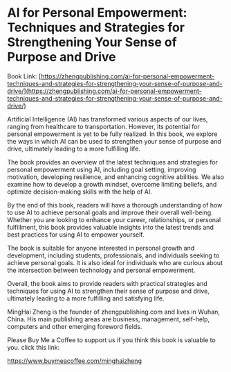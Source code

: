 # AI for Personal Empowerment: Techniques and Strategies for Strengthening Your Sense of Purpose and Drive

Book Link: [https://zhengpublishing.com/ai-for-personal-empowerment-techniques-and-strategies-for-strengthening-your-sense-of-purpose-and-drive/](https://zhengpublishing.com/ai-for-personal-empowerment-techniques-and-strategies-for-strengthening-your-sense-of-purpose-and-drive/)

Artificial Intelligence (AI) has transformed various aspects of our lives, ranging from healthcare to transportation. However, its potential for personal empowerment is yet to be fully realized. In this book, we explore the ways in which AI can be used to strengthen your sense of purpose and drive, ultimately leading to a more fulfilling life.

The book provides an overview of the latest techniques and strategies for personal empowerment using AI, including goal setting, improving motivation, developing resilience, and enhancing cognitive abilities. We also examine how to develop a growth mindset, overcome limiting beliefs, and optimize decision-making skills with the help of AI.

By the end of this book, readers will have a thorough understanding of how to use AI to achieve personal goals and improve their overall well-being. Whether you are looking to enhance your career, relationships, or personal fulfillment, this book provides valuable insights into the latest trends and best practices for using AI to empower yourself.

The book is suitable for anyone interested in personal growth and development, including students, professionals, and individuals seeking to achieve personal goals. It is also ideal for individuals who are curious about the intersection between technology and personal empowerment.

Overall, the book aims to provide readers with practical strategies and techniques for using AI to strengthen their sense of purpose and drive, ultimately leading to a more fulfilling and satisfying life.

MingHai Zheng is the founder of zhengpublishing.com and lives in Wuhan, China. His main publishing areas are business, management, self-help, computers and other emerging foreword fields.

Please Buy Me a Coffee to support us if you think this book is valuable to you. click this link:

https://www.buymeacoffee.com/minghaizheng
